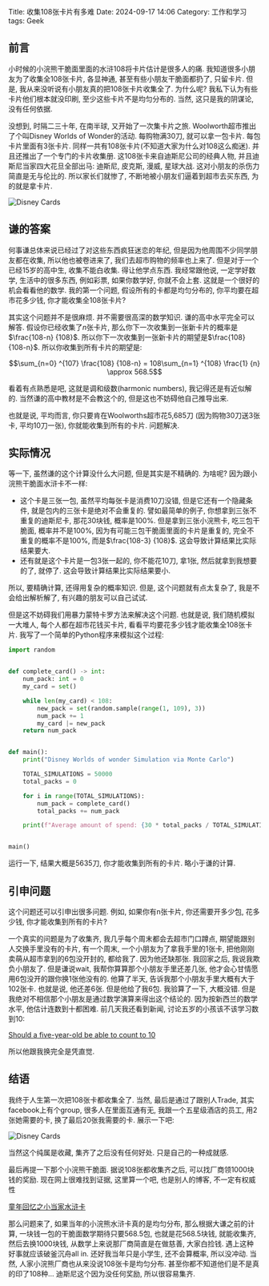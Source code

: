 Title: 收集108张卡片有多难
Date: 2024-09-17 14:06
Category: 工作和学习
tags: Geek

## 前言

小时候的小浣熊干脆面里面的水浒108将卡片估计是很多人的痛. 我知道很多小朋友为了收集全108张卡片, 各显神通, 甚至有些小朋友干脆面都扔了, 只留卡片. 但是, 我从来没听说有小朋友真的把108张卡片收集全了. 为什么呢? 我私下认为有些卡片他们根本就没印刷, 至少这些卡片不是均匀分布的. 当然, 这只是我的阴谋论, 没有任何依据. 

没想到, 时隔二三十年, 在南半球, 又开始了一次集卡片之旅. Woolworth超市推出了个叫Disney Worlds of Wonder的活动. 每购物满30刀, 就可以拿一包卡片. 每包卡片里面有3张卡片. 同样一共有108张卡片(不知道大家为什么对108这么痴迷). 并且还推出了一个专门的卡片收集册. 这108张卡来自迪斯尼公司的经典人物, 并且迪斯尼当家四大花旦全部出马: 迪斯尼, 皮克斯, 漫威, 星球大战. 这对小朋友的杀伤力简直是无与伦比的. 所以家长们就惨了, 不断地被小朋友们逼着到超市去买东西, 为的就是拿卡片. 

![Disney Cards](/uploads/2024/disney.png)

## 谦的答案

何事谦总体来说已经过了对这些东西疯狂迷恋的年纪, 但是因为他周围不少同学朋友都在收集, 所以他也被卷进来了, 我们去超市购物的频率也上来了. 但是对于一个已经15岁的高中生, 收集不能白收集. 得让他学点东西. 我经常跟他说, 一定学好数学, 生活中的很多东西, 例如彩票, 如果你数学好, 你就不会上套. 这就是一个很好的机会看看他的数学. 我的第一个问题, 假设所有的卡都是均匀分布的, 你平均要在超市花多少钱, 你才能收集全108张卡片?

其实这个问题并不是很麻烦. 并不需要很高深的数学知识. 谦的高中水平完全可以解答. 假设你已经收集了$n$张卡片, 那么你下一次收集到一张新卡片的概率是$\frac{108-n} {108}$. 所以你下一次收集到一张新卡片的期望是$\frac{108} {108-n}$. 所以你收集到所有卡片的期望是:

$$\sum_{n=0} ^{107} \frac{108} {108-n} = 108\sum_{n=1} ^{108} \frac{1} {n} \approx 568.5$$

看着有点熟悉是吧, 这就是调和级数(harmonic numbers), 我记得还是有近似解的. 当然谦的高中教材是不会教这个的, 但是这也不妨碍他自己推导出来.

也就是说, 平均而言, 你只要肯在Woolworths超市花5,685刀 (因为购物30刀送3张卡, 平均10刀一张), 你就能收集到所有的卡片. 问题解决.


## 实际情况

等一下, 虽然谦的这个计算没什么大问题, 但是其实是不精确的. 为啥呢? 因为跟小浣熊干脆面水浒卡不一样:

 - 这个卡是三张一包, 虽然平均每张卡是消费10刀没错, 但是它还有一个隐藏条件, 就是包内的三张卡是绝对不会重复的. 譬如最简单的例子, 你想拿到三张不重复的迪斯尼卡, 那花30块钱, 概率是100%. 但是拿到三张小浣熊卡, 吃三包干脆面, 概率并不是100%, 因为有可能三包干脆面里面的卡片是重复的, 完全不重复的概率不是100%, 而是$\frac{108-3} {108}$. 这会导致计算结果比实际结果要大. 
 - 还有就是这个卡片是一包3张一起的, 你不能花10刀, 拿1张, 然后就拿到我想要的了, 就停了. 这会导致计算结果比实际结果要小.
 
 所以, 要精确计算, 还得用复杂的概率知识. 但是, 这个问题就有点太复杂了, 我是不会给出解析解了, 有兴趣的朋友可以自己试试.

但是这不妨碍我们用暴力蒙特卡罗方法来解决这个问题. 也就是说, 我们随机模拟一大堆人, 每个人都在超市花钱买卡片, 看看平均要花多少钱才能收集全108张卡片. 我写了一个简单的Python程序来模拟这个过程:

```python
import random


def complete_card() -> int:
    num_pack: int = 0
    my_card = set()

    while len(my_card) < 108:
        new_pack = set(random.sample(range(1, 109), 3))
        num_pack += 1
        my_card |= new_pack
    return num_pack


def main():
    print("Disney Worlds of wonder Simulation via Monte Carlo")

    TOTAL_SIMULATIONS = 50000
    total_packs = 0

    for i in range(TOTAL_SIMULATIONS):
        num_pack = complete_card()
        total_packs += num_pack

    print(f"Average amount of spend: {30 * total_packs / TOTAL_SIMULATIONS}")


main()
```

运行一下, 结果大概是5635刀, 你才能收集到所有的卡片. 略小于谦的计算. 

## 引申问题

这个问题还可以引申出很多问题. 例如, 如果你有n张卡片, 你还需要开多少包, 花多少钱, 你才能收集到所有的卡片? 

一个真实的问题是为了收集齐, 我几乎每个周末都会去超市门口蹲点, 期望能跟别人交换手里没有的卡片, 有一个周末, 一个小朋友为了拿我手里的1张卡, 把他刚刚卖萌从超市拿到的6包没开封的, 都给我了. 因为他还缺那张. 我回家之后, 我说我欺负小朋友了. 但是谦说wait, 我帮你算算那个小朋友手里还差几张, 他才会心甘情愿用6包没开的跟你换1张他没有的. 他算了半天, 告诉我那个小朋友手里大概有大于102张卡. 也就是说, 他还差6张. 但是他给了我6包. 我验算了一下, 大概没错. 但是我绝对不相信那个小朋友是通过数学演算来得出这个结论的. 因为按新西兰的数学水平, 他估计连数到十都困难. 前几天我还看到新闻, 讨论五岁的小孩该不该学习数到10:

[Should a five-year-old be able to count to 10](https://www.rnz.co.nz/news/what-you-need-to-know/527256/what-you-need-to-know-about-the-draft-english-and-maths-curriculums)

所以他跟我换完全是凭直觉. 

## 结语

我终于人生第一次把108张卡都收集全了. 当然, 最后是通过了跟别人Trade, 其实facebook上有个group, 很多人在里面互通有无, 我跟一个五星级酒店的员工, 用2张她需要的卡, 换了最后20张我需要的卡. 展示一下吧:

![Disney Cards](/uploads/2024/disney_final_small.png)

当然这个纯属是收藏, 集齐了之后没有任何好处. 只是自己的一种成就感.

最后再提一下那个小浣熊干脆面. 据说108张都收集齐之后, 可以找厂商领1000块钱的奖励. 现在网上很难找到证据, 这里算一个吧, 也是别人的博客, 不一定有权威性

[童年回忆之小当家水浒卡](https://go1980.org/童年回忆之小当家水浒卡)

那么问题来了, 如果当年的小浣熊水浒卡真的是均匀分布, 那么根据大谦之前的计算, 一块钱一包的干脆面数学期待只要568.5包, 也就是花568.5块钱, 就能收集齐, 然后去换1000块钱, 从数学上来说那厂商简直是在做慈善, 大家白捡钱. 遇上这种好事就应该破釜沉舟all in. 还好我当年只是小学生, 还不会算概率, 所以没冲动. 当然, 人家小浣熊厂商也从来没说108张卡是均匀分布. 甚至你都不知道他们是不是真的印了108种... 迪斯尼这个因为没任何奖励, 所以很容易集齐.
